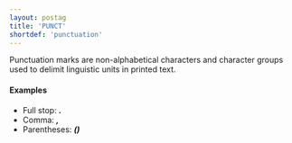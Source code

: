 ```yaml
---
layout: postag
title: 'PUNCT'
shortdef: 'punctuation'
---
```


Punctuation marks are non-alphabetical characters and character groups
used to delimit linguistic units in printed text.

#### Examples

* Full stop: _<b>.</b>_
* Comma: _<b>,</b>_
* Parentheses: _<b>()</b>_
<!-- Interlanguage links updated Út zář 29 18:40:48 CEST 2020 -->
